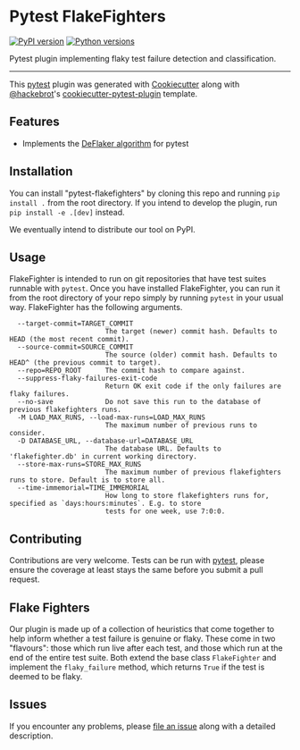 # Pytest FlakeFighters

[![PyPI version](https://img.shields.io/pypi/v/pytest-flakefighters.svg)](https://pypi.org/project/pytest-flakefighters)
[![Python versions](https://img.shields.io/pypi/pyversions/pytest-flakefighters.svg)](https://pypi.org/project/pytest-flakefighters)

Pytest plugin implementing flaky test failure detection and
classification.

------------------------------------------------------------------------

This [pytest](https://github.com/pytest-dev/pytest) plugin was generated with [Cookiecutter](https://github.com/audreyr/cookiecutter) along with [\@hackebrot](https://github.com/hackebrot)\'s [cookiecutter-pytest-plugin](https://github.com/pytest-dev/cookiecutter-pytest-plugin) template.

## Features

-   Implements the [DeFlaker algorithm](https://deflaker.com/) for pytest


## Installation

You can install \"pytest-flakefighters\" by cloning this repo and running `pip install .` from the root directory.
If you intend to develop the plugin, run `pip install -e .[dev]` instead.

We eventually intend to distribute our tool on PyPI.

## Usage

FlakeFighter is intended to run on git repositories that have test suites runnable with `pytest`.
Once you have installed FlakeFighter, you can run it from the root directory of your repo simply by running `pytest` in your usual way.
FlakeFighter has the following arguments.

```
  --target-commit=TARGET_COMMIT
                        The target (newer) commit hash. Defaults to HEAD (the most recent commit).
  --source-commit=SOURCE_COMMIT
                        The source (older) commit hash. Defaults to HEAD^ (the previous commit to target).
  --repo=REPO_ROOT      The commit hash to compare against.
  --suppress-flaky-failures-exit-code
                        Return OK exit code if the only failures are flaky failures.
  --no-save             Do not save this run to the database of previous flakefighters runs.
  -M LOAD_MAX_RUNS, --load-max-runs=LOAD_MAX_RUNS
                        The maximum number of previous runs to consider.
  -D DATABASE_URL, --database-url=DATABASE_URL
                        The database URL. Defaults to 'flakefighter.db' in current working directory.
  --store-max-runs=STORE_MAX_RUNS
                        The maximum number of previous flakefighters runs to store. Default is to store all.
  --time-immemorial=TIME_IMMEMORIAL
                        How long to store flakefighters runs for, specified as `days:hours:minutes`. E.g. to store
                        tests for one week, use 7:0:0.
```

## Contributing

Contributions are very welcome.
Tests can be run with [pytest](https://pytest.readthedocs.io/en/latest/), please ensure the coverage at least stays the same before you submit a pull request.

## Flake Fighters
Our plugin is made up of a collection of heuristics that come together to help inform whether a test failure is genuine or flaky.
These come in two "flavours": those which run live after each test, and those which run at the end of the entire test suite.
Both extend the base class `FlakeFighter` and implement the `flaky_failure` method, which returns `True` if the test is deemed to be flaky.

## Issues

If you encounter any problems, please [file an issue](https://github.com/test-flare/pytest-flakefighters/issues) along with a detailed description.
